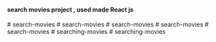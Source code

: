 #### search movies project , used made React js
#   s e a r c h - m o v i e s  
 #   s e a r c h - m o v i e s  
 #   s e a r c h - m o v i e s  
 #   s e a r c h - m o v i e s  
 #   s e a r c h - m o v i e s  
 #   s e a r c h i n g - m o v i e s  
 #   s e a r c h i n g - m o v i e s  
 